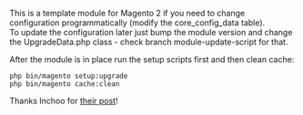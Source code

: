 <p>This is a template module for Magento 2 if you need to change configuration programmatically (modify the core_config_data table).<br>
To update the configuration later just bump the module version and change the UpgradeData.php class - check branch module-update-script for that.
</p>
<p>After the module is in place run the setup scripts first and then clean cache:<br>
<pre><code>php bin/magento setup:upgrade
php bin/magento cache:clean</code></pre>

Thanks Inchoo for <a href="https://inchoo.net/magento-2/setup-scripts-magento-2/" target="_blank">their post</a>!
